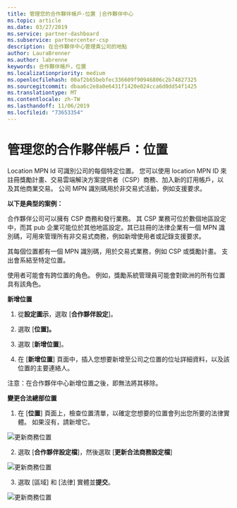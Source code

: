 ```yaml
---
title: 管理您的合作夥伴帳戶-位置 |合作夥伴中心
ms.topic: article
ms.date: 03/27/2019
ms.service: partner-dashboard
ms.subservice: partnercenter-csp
description: 在合作夥伴中心管理貴公司的地點
author: LauraBrenner
ms.author: labrenne
keywords: 合作夥伴帳戶，位置
ms.localizationpriority: medium
ms.openlocfilehash: 00af2b65bebfec336609f90946806c2b74827325
ms.sourcegitcommit: dbaa6c2e8a0e6431f1420e024cca6d0dd54f1425
ms.translationtype: MT
ms.contentlocale: zh-TW
ms.lasthandoff: 11/06/2019
ms.locfileid: "73653354"
---
```

# <a name="manage-your-partner-account-locations"></a>管理您的合作夥伴帳戶：位置

Location MPN Id 可識別公司的每個特定位置。 您可以使用 location MPN ID 來註冊獎勵計畫、交易雲端解決方案提供者（CSP）商務、加入新的訂用帳戶，以及其他商業交易。 公司 MPN 識別碼用於非交易式活動，例如支援要求。

**以下是典型的案例：** 

合作夥伴公司可以擁有 CSP 商務和發行業務。 其 CSP 業務可位於數個地區設定中，而其 pub 企業可能位於其他地區設定。其已註冊的法律企業有一個 MPN 識別碼，可用來管理所有非交易式商務，例如新增使用者或記錄支援要求。 

其每個位置都有一個 MPN 識別碼，用於交易式業務，例如 CSP 或獎勵計畫。 支出會系結至特定位置。

使用者可能會有跨位置的角色。 例如，獎勵系統管理員可能會對歐洲的所有位置具有該角色。

**新增位置**

1. 從**設定圖示**，選取 [**合作夥伴設定**]。 

2. 選取 [**位置]。**

3. 選取 [**新增位置**]。  

4. 在 [**新增位置**] 頁面中，插入您想要新增至公司之位置的位址詳細資料，以及該位置的主要連絡人。

注意：在合作夥伴中心新增位置之後，即無法將其移除。

**變更合法總部位置**

1. 在 [**位置**] 頁面上，檢查位置清單，以確定您想要的位置會列出您所要的法律實體。 如果沒有，請新增它。

![更新商務位置](images/updatepartnerprofile2.png)

2. 選取 [**合作夥伴設定檔**]，然後選取 [**更新合法商務設定檔**]

![更新商務位置](images/updatepartnerprofile1.png)

3. 選取 [區域] 和 [法律] 實體並**提交**。

![更新商務位置](images/updatepartnerprofile3.png)

